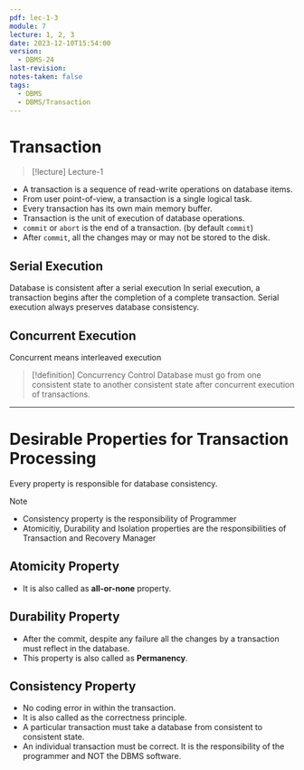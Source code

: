 ```yaml
---
pdf: lec-1-3
module: 7
lecture: 1, 2, 3
date: 2023-12-10T15:54:00
version:
  - DBMS-24
last-revision: 
notes-taken: false
tags:
  - DBMS
  - DBMS/Transaction
---
```

# Transaction
> [!lecture] Lecture-1

- A transaction is a sequence of read-write operations on database items.
- From user point-of-view, a transaction is a single logical task.
- Every transaction has its own main memory buffer.
- Transaction is the unit of execution of database operations.
- `commit` or `abort` is the end of a transaction. (by default `commit`)
- After `commit`, all the changes may or may not be stored to the disk.

## Serial Execution
Database is consistent after a serial execution
In serial execution, a transaction begins after the completion of a complete transaction.
Serial execution always preserves database consistency.


## Concurrent Execution

Concurrent means interleaved execution


> [!definition] Concurrency Control
> Database must go from one consistent state to another consistent state after concurrent execution of transactions.

---
# Desirable Properties for Transaction Processing

Every property is responsible for database consistency.

> [!NOTE] 
> - Consistency property is the responsibility of Programmer
> - Atomicitiy, Durability and Isolation properties are the responsibilities of Transaction and Recovery Manager


## Atomicity Property
- It is also called as **all-or-none** property.

## Durability Property
- After the commit, despite any failure all the changes by a transaction must reflect in the database.
- This property is also called as **Permanency**.

## Consistency Property
- No coding error in within the transaction.
- It is also called as the correctness principle.
- A particular transaction must take a database from consistent to consistent state.
- An individual transaction must be correct. It is the responsibility of the programmer and NOT the DBMS software.

